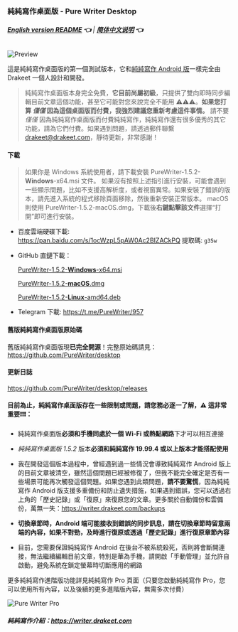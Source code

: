 ### 純純寫作桌面版 - Pure Writer Desktop

###### **[English version README](./desktop_en) 👈** | **[简体中文说明](./desktop) 👈**

![Preview](https://user-images.githubusercontent.com/5214214/115110118-57bb0e00-9fac-11eb-9270-2d83502405a3.png)

這是純純寫作桌面版的第一個測試版本，它和[純純寫作 Android 版](https://writer.drakeet.com)一樣完全由 Drakeet 一個人設計和開發。

> 純純寫作桌面版本身完全免費，**它目前尚屬初級**，只提供了雙向即時同步編輯目前文章這個功能，甚至它可能對您來說完全不能用 ⚠️⚠️⚠️。**如果您打算 _僅僅_ 因為這個桌面版而付費，我強烈建議您重新考慮這件事情。**
> 請不要 _僅僅_ 因為純純寫作桌面版而付費純純寫作，純純寫作還有很多優秀的其它功能，請為它們付費。如果遇到問題，請透過郵件聯繫 
> drakeet@drakeet.com，靜待更新，非常感謝！

#### 下載

> 如果你是 Windows 系統使用者，請下載安裝 PureWriter-1.5.2-**Windows**-x64.msi 文件。
> 如果沒有按照上述指引進行安裝，可能會遇到一些顯示問題，比如不支援高解析度，或者視窗異常。如果安裝了錯誤的版本，請先進入系統的程式移除頁面移除，然後重新安裝正常版本。
> macOS 則使用 PureWriter-1.5.2-macOS.dmg，下載後**右鍵點擊該文件**選擇“打開”即可進行安裝。

- 百度雲端硬碟下載: https://pan.baidu.com/s/1ocWzpL5pAW0Ac2BIZACkPQ 提取碼: `g35w`

- GitHub 直鏈下載：

  [PureWriter-1.5.2-**Windows**-x64.msi](https://github.com/PureWriter/desktop/releases/download/1.5.2/PureWriter-1.5.2-Windows-x64.msi)

  [PureWriter-1.5.2-**macOS**.dmg](https://github.com/PureWriter/desktop/releases/download/1.5.2/PureWriter-1.5.2-macOS.dmg)

  [PureWriter-1.5.2-**Linux**-amd64.deb](https://github.com/PureWriter/desktop/releases/download/1.5.2/PureWriter-1.5.2-Linux-amd64.deb)

- Telegram 下載: https://t.me/PureWriter/957

#### 舊版純純寫作桌面版原始碼

舊版純純寫作桌面版現**已完全開源**！完整原始碼請見：https://github.com/PureWriter/desktop

#### 更新日誌

https://github.com/PureWriter/desktop/releases

#### 目前為止，純純寫作桌面版存在一些限制或問題，請您務必逐一了解，⚠️ 這非常重要❗️❗️❗️：

- 純純寫作桌面版**必須和手機同處於一個 Wi-Fi 或熱點網路**下才可以相互連接

- *純純寫作桌面版 1.5.2* 版本**必須和純純寫作 19.99.4 或以上版本才能搭配使用**

- 我在開發這個版本過程中，曾經遇到過一些情況會導致純純寫作 Android 版上的目前文章被清空，雖然這個問題已經被修復了，但我不能完全確定是否有一些場景可能再次觸發這個問題。如果您遇到此類問題，**請不要驚慌**，因為純純寫作 Android 版支援多重備份和防止遺失措施，如果遇到錯誤，您可以透過右上角的「歷史記錄」或「復原」來復原您的文章。更多關於自動備份和雲備份，萬無一失：https://writer.drakeet.com/backups

- **切換章節時，Android 端可能接收到錯誤的同步訊息，請在切換章節時留意兩端的內容，如果不對勁，及時進行復原或透過「歷史記錄」進行復原章節內容**

- 目前，您需要保證純純寫作 Android 在後台不被系統殺死，否則將會斷開連接，無法繼續編輯目前文章，特別是華為手機，請開啟「手動管理」並允許自啟動，避免系統在鎖定螢幕時切斷應用的網路

更多純純寫作進階版功能詳見純純寫作 Pro 頁面（只要您啟動純純寫作 Pro，您可以使用所有內容，以及後續的更多進階版內容，無需多次付費）

![Pure Writer Pro](https://user-images.githubusercontent.com/5214214/65221084-d741dc00-daee-11e9-980d-3f6d7d234d29.png)

##### 純純寫作介紹：https://writer.drakeet.com
